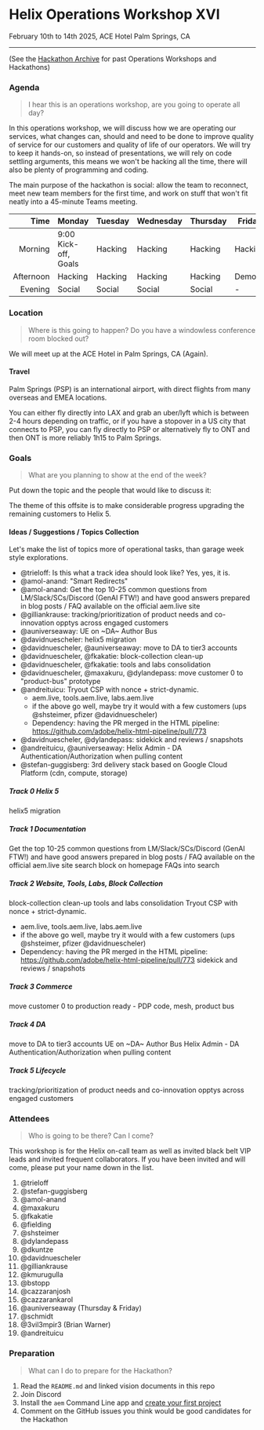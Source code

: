 # Helix Operations Workshop XVI

February 10th to 14th 2025, ACE Hotel Palm Springs, CA

---

(See the [Hackathon Archive](./README.md) for past Operations Workshops and Hackathons)

### Agenda

> I hear this is an operations workshop, are you going to operate all day?

In this operations workshop, we will discuss how we are operating our services, what changes can, should and need to be done to
improve quality of service for our customers and quality of life of our operators. We will try to keep it hands-on, so instead
of presentations, we will rely on code settling arguments, this means we won't be hacking all the time, there will also be plenty 
of programming and coding.

The main purpose of the hackathon is social: allow the team to reconnect, meet new team members for the first time, and work on 
stuff that won't fit neatly into a 45-minute Teams meeting.

|      Time | Monday                                                 | Tuesday | Wednesday | Thursday | Friday  |
| --------: | ------------------------------------------------------ | ------- | --------- | -------- | ------- |
|   Morning | 9:00 Kick-off, Goals                                   | Hacking | Hacking   | Hacking  | Hacking |
| Afternoon | Hacking                                                | Hacking | Hacking   | Hacking  | Demos   |
|   Evening | Social                                                 | Social  | Social    | Social   | -       |

### Location

> Where is this going to happen? Do you have a windowless conference room blocked out?

We will meet up at the ACE Hotel in Palm Springs, CA (Again).

#### Travel

Palm Springs (PSP) is an international airport, with direct flights from many overseas and EMEA locations.

You can either fly directly into LAX and grab an uber/lyft which is between 2-4 hours depending on traffic, or if you have a stopover in a US city that connects to PSP, you can fly directly to PSP or alternatively fly to ONT and then ONT is more reliably 1h15 to Palm Springs.

### Goals

> What are you planning to show at the end of the week?

Put down the topic and the people that would like to discuss it:

The theme of this offsite is to make considerable progress upgrading the remaining customers to Helix 5.

#### Ideas / Suggestions / Topics Collection

Let's make the list of topics more of operational tasks, than garage week style explorations.

- @trieloff: Is this what a track idea should look like? Yes, yes, it is.
- @amol-anand: "Smart Redirects"
- @amol-anand: Get the top 10-25 common questions from LM/Slack/SCs/Discord (GenAI FTW!) and have good answers prepared in blog posts / FAQ available on the official aem.live site 
- @gilliankrause: tracking/prioritization of product needs and co-innovation opptys across engaged customers
- @auniverseaway: UE on ~DA~ Author Bus
- @davidnuescheler: helix5 migration
- @davidnuescheler, @auniverseaway: move to DA to tier3 accounts
- @davidnuescheler, @fkakatie: block-collection clean-up
- @davidnuescheler, @fkakatie: tools and labs consolidation
- @davidnuescheler, @maxakuru, @dylandepass: move customer 0 to "product-bus" prototype
- @andreituicu: Tryout CSP with nonce + strict-dynamic.
  - aem.live, tools.aem.live, labs.aem.live
  - if the above go well, maybe try it would with a few customers (ups @shsteimer, pfizer @davidnuescheler)
  - Dependency: having the PR merged in the HTML pipeline: https://github.com/adobe/helix-html-pipeline/pull/773
- @davidnuescheler, @dylandepass: sidekick and reviews / snapshots
- @andreituicu, @auniverseaway: Helix Admin - DA Authentication/Authorization when pulling content
- @stefan-guggisberg: 3rd delivery stack based on Google Cloud Platform (cdn, compute, storage)

##### Track 0 Helix 5
helix5 migration

##### Track 1 Documentation
Get the top 10-25 common questions from LM/Slack/SCs/Discord (GenAI FTW!) and have good answers prepared in blog posts / FAQ available on the official aem.live site
search block on homepage
FAQs into search

##### Track 2 Website, Tools, Labs, Block Collection
block-collection clean-up
tools and labs consolidation
Tryout CSP with nonce + strict-dynamic.
  - aem.live, tools.aem.live, labs.aem.live
  - if the above go well, maybe try it would with a few customers (ups @shsteimer, pfizer @davidnuescheler)
  - Dependency: having the PR merged in the HTML pipeline: https://github.com/adobe/helix-html-pipeline/pull/773
sidekick and reviews / snapshots

##### Track 3 Commerce
move customer 0 to production ready - PDP code, mesh, product bus

##### Track 4 DA
move to DA to tier3 accounts
UE on ~DA~ Author Bus
Helix Admin - DA Authentication/Authorization when pulling content
 
##### Track 5 Lifecycle
tracking/prioritization of product needs and co-innovation opptys across engaged customers


### Attendees

> Who is going to be there? Can I come?

This workshop is for the Helix on-call team as well as invited black belt VIP leads and invited frequent collaborators.
If you have been invited and will come, please put your name down in the list.

1. @trieloff
2. @stefan-guggisberg
3. @amol-anand
4. @maxakuru
5. @fkakatie
6. @fielding
7. @shsteimer
8. @dylandepass
9. @dkuntze
10. @davidnuescheler
11. @gilliankrause
12. @kmurugulla
13. @bstopp
14. @cazzaranjosh
15. @cazzarankarol
16. @auniverseaway (Thursday & Friday)
17. @schmidt
18. @3vil3mpir3 (Brian Warner)
19. @andreituicu

### Preparation

> What can I do to prepare for the Hackathon?

1. Read the `README.md` and linked vision documents in this repo
2. Join Discord
3. Install the `aem` Command Line app and [create your first project](https://www.aem.live/tutorial)
4. Comment on the GitHub issues you think would be good candidates for the Hackathon
